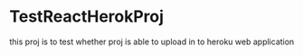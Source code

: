 # TestReactHerokProj
this proj is to test whether proj is able to upload in to heroku web application
